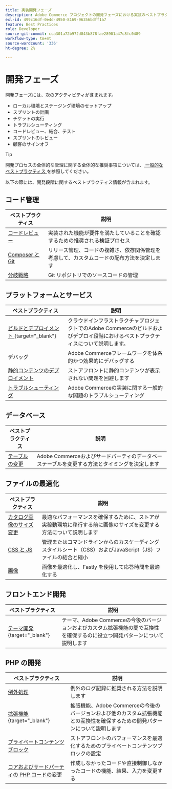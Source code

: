 ```yaml
---
title: 実装開発フェーズ
description: Adobe Commerce プロジェクトの開発フェーズにおける実装のベストプラクティスについて説明します。
exl-id: 499c16df-0e4d-4950-8169-96356bdff1a7
feature: Best Practices
role: Developer
source-git-commit: cca301a72b972d843b878fae28901a47c8fc0489
workflow-type: tm+mt
source-wordcount: '336'
ht-degree: 2%

---
```



# 開発フェーズ

開発フェーズには、次のアクティビティが含まれます。

- ローカル環境とステージング環境のセットアップ
- スプリントの計画
- チケットの実行
- トラブルシューティング
- コードレビュー、結合、テスト
- スプリントのレビュー
- 顧客のサインオフ

>[!TIP]
>
>開発プロセスの全体的な管理に関する全体的な推奨事項については、[ 一般的なベストプラクティス ](general.md) を参照してください。

以下の節には、開発段階に関するベストプラクティス情報が含まれます。

## コード管理

| ベストプラクティス | 説明 |
|-----------------------------------------------------------------|--------------------------------------------------------------------------------------------------------------------------------------|
| [ コードレビュー ](code-review.md) | 実装された機能が要件を満たしていることを確認するための推奨される検証プロセス |
| [Composer と Git](code-management.md) | リリース管理、コードの複雑さ、依存関係管理を考慮して、カスタムコードの配布方法を決定します |
| [ 分岐戦略 ](git-branching.md) | Git リポジトリでのソースコードの管理 |

## プラットフォームとサービス

| ベストプラクティス | 説明 |
|--------------------------------------------------------------------------------------------------------------------------------------------------------|-------------------------------------------------------------------------------------------------------------|
| [ ビルドとデプロイメント ](https://experienceleague.adobe.com/docs/commerce-cloud-service/user-guide/develop/deploy/best-practices.html){target="_blank"} | クラウドインフラストラクチャプロジェクトでのAdobe Commerceのビルドおよびデプロイ段階におけるベストプラクティスについて説明します。 |
| デバッグ | Adobe Commerceフレームワークを体系的かつ効果的にデバッグする |
| [ 静的コンテンツのデプロイメント ](static-content-deployment.md) | ストアフロントに静的コンテンツが表示されない問題を回避します |
| [ トラブルシューティング ](troubleshooting.md) | Adobe Commerceの実装に関する一般的な問題のトラブルシューティング |

## データベース

| ベストプラクティス | 説明 |
|----------------------------------------------------------------|---------------------------------------------------------------------------------|
| [ テーブルの変更 ](modifying-core-and-third-party-tables.md) | Adobe Commerceおよびサードパーティのデータベーステーブルを変更する方法とタイミングを決定します |

## ファイルの最適化

| ベストプラクティス | 説明 |
|-----------------------------------------------------|-----------------------------------------------------------------------------------------------------------|
| [ カタログ画像のサイズ変更 ](catalog-image-resizing.md) | 最適なパフォーマンスを確保するために、ストアが実稼動環境に移行する前に画像のサイズを変更する方法について説明します |
| [CSS と JS](optimize-css-js-files.md) | 管理またはコマンドラインからのカスケーディングスタイルシート（CSS）およびJavaScript（JS）ファイルの結合と縮小 |
| [ 画像 ](image-optimization.md) | 画像を最適化し、Fastly を使用して応答時間を最適化する |

## フロントエンド開発

| ベストプラクティス | 説明 |
|----------------------------------------------------------------------------------------------------------------|------------------------------------------------------------------------------------------------------------------------------------------|
| [ テーマ開発 ](https://developer.adobe.com/commerce/frontend-core/guide/best-practices/){target="_blank"} | テーマ、Adobe Commerceの今後のバージョンおよびカスタム拡張機能の間で互換性を確保するのに役立つ開発パターンについて説明します |

## PHP の開発

| ベストプラクティス | 説明 |
|-----------------------------------------------------------------------------------------|----------------------------------------------------------------------------------------------------------------------------------------------------|
| [ 例外処理 ](exception-handling.md) | 例外のログ記録に推奨される方法を説明します |
| [ 拡張機能 ](https://developer.adobe.com/commerce/php/best-practices/){target="_blank"} | 拡張機能、Adobe Commerceの今後のバージョンおよび他のカスタム拡張機能との互換性を確保するための開発パターンについて説明します |
| [ プライベートコンテンツブロック ](private-content-block-configuration.md) | ストアフロントのパフォーマンスを最適化するためのプライベートコンテンツブロックの設定 |
| [ コアおよびサードパーティの PHP コードの変更 ](modifying-core-and-third-party-code.md) | 作成しなかったコードや直接制御しなかったコードの機能、結果、入力を変更する |
